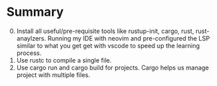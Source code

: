 # Summary
0) Install all useful/pre-requisite tools like rustup-init, cargo, rust, rust-anaylzers. Running my IDE with neovim and pre-configured the LSP similar to what you get get with vscode to speed up the learning process.
1) Use rustc to compile a single file.
2) Use cargo run and cargo build for projects. Cargo helps us manage project with multiple files.
